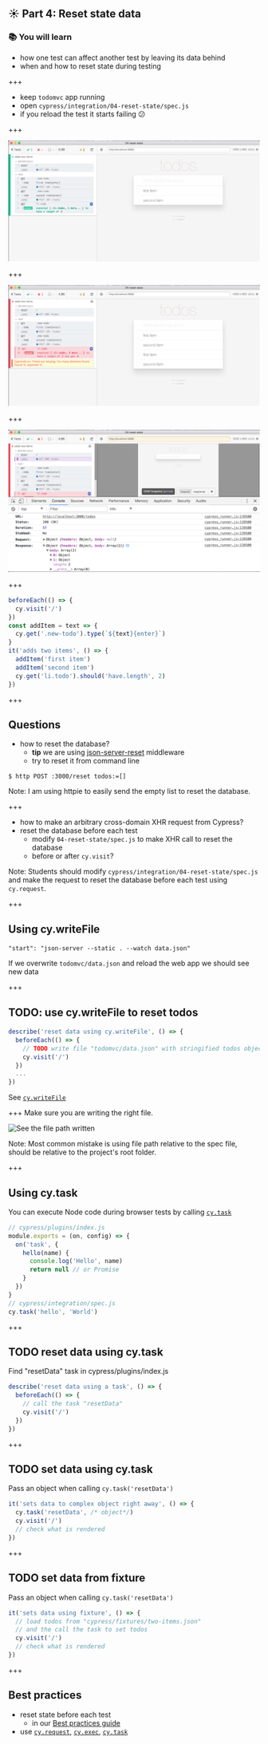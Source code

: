 ## ☀️ Part 4: Reset state data

### 📚 You will learn

- how one test can affect another test by leaving its data behind
- when and how to reset state during testing

+++

- keep `todomvc` app running
- open `cypress/integration/04-reset-state/spec.js`
- if you reload the test it starts failing 😕

+++

![First test run](/slides/04-reset-state/img/passing-test.png)

+++

![Second test run](/slides/04-reset-state/img/failing-test.png)

+++

![Inspect first XHR call](/slides/04-reset-state/img/inspect-first-get-todos.png)

+++

```javascript
beforeEach(() => {
  cy.visit('/')
})
const addItem = text => {
  cy.get('.new-todo').type(`${text}{enter}`)
}
it('adds two items', () => {
  addItem('first item')
  addItem('second item')
  cy.get('li.todo').should('have.length', 2)
})
```

+++

## Questions

- how to reset the database?
  - **tip** we are using [json-server-reset](https://github.com/bahmutov/json-server-reset#readme) middleware
  - try to reset it from command line

```
$ http POST :3000/reset todos:=[]
```

Note:
I am using httpie to easily send the empty list to reset the database.

+++

- how to make an arbitrary cross-domain XHR request from Cypress?
- reset the database before each test
  - modify `04-reset-state/spec.js` to make XHR call to reset the database
  - before or after `cy.visit`?

Note:
Students should modify `cypress/integration/04-reset-state/spec.js` and make the request to reset the database before each test using `cy.request`.

+++
## Using cy.writeFile

```
"start": "json-server --static . --watch data.json"
```

If we overwrite `todomvc/data.json` and reload the web app we should see new data

+++
## TODO: use cy.writeFile to reset todos

```js
describe('reset data using cy.writeFile', () => {
  beforeEach(() => {
    // TODO write file "todomvc/data.json" with stringified todos object
    cy.visit('/')
  })
  ...
})
```

See [`cy.writeFile`](https://on.cypress.io/writefile)

+++
Make sure you are writing the right file.

![See the file path written](/slides/04-reset-state/img/wrong-file-path.png)

Note:
Most common mistake is using file path relative to the spec file, should be relative to the project's root folder.

+++
## Using cy.task

You can execute Node code during browser tests by calling [`cy.task`](https://on.cypress.io/task)

```js
// cypress/plugins/index.js
module.exports = (on, config) => {
  on('task', {
    hello(name) {
      console.log('Hello', name)
      return null // or Promise
    }
  })
}
// cypress/integration/spec.js
cy.task('hello', 'World')
```

+++
## TODO reset data using cy.task

Find "resetData" task in cypress/plugins/index.js

```js
describe('reset data using a task', () => {
  beforeEach(() => {
    // call the task "resetData"
    cy.visit('/')
  })
})
```

+++
## TODO set data using cy.task

Pass an object when calling `cy.task('resetData')`

```js
it('sets data to complex object right away', () => {
  cy.task('resetData', /* object*/)
  cy.visit('/')
  // check what is rendered
})
```

+++
## TODO set data from fixture

Pass an object when calling `cy.task('resetData')`

```js
it('sets data using fixture', () => {
  // load todos from "cypress/fixtures/two-items.json"
  // and the call the task to set todos
  cy.visit('/')
  // check what is rendered
})
```

+++

## Best practices

- reset state before each test
  - in our [Best practices guide](https://on.cypress.io/best-practices)
- use [`cy.request`](https://on.cypress.io/request), [`cy.exec`](https://on.cypress.io/exec), [`cy.task`](https://on.cypress.io/task)
